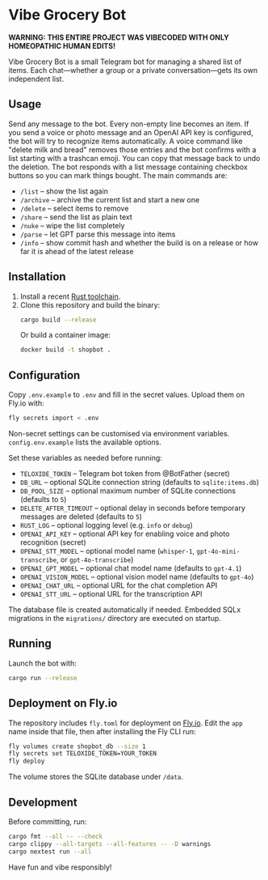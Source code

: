 # Vibe Grocery Bot

**WARNING: THIS ENTIRE PROJECT WAS VIBECODED WITH ONLY HOMEOPATHIC HUMAN EDITS!**

Vibe Grocery Bot is a small Telegram bot for managing a shared list of items. Each chat—whether a group or a private conversation—gets its own independent list.

## Usage

Send any message to the bot. Every non-empty line becomes an item. If you send a voice or photo message and an OpenAI API key is configured, the bot will try to recognize items automatically. A voice command like "delete milk and bread" removes those entries and the bot confirms with a list starting with a trashcan emoji. You can copy that message back to undo the deletion. The bot responds with a list message containing checkbox buttons so you can mark things bought. The main commands are:

- `/list` – show the list again
- `/archive` – archive the current list and start a new one
- `/delete` – select items to remove
- `/share` – send the list as plain text
- `/nuke` – wipe the list completely
- `/parse` – let GPT parse this message into items
- `/info` – show commit hash and whether the build is on a release or how far it is ahead of the latest release

## Installation

1. Install a recent [Rust toolchain](https://www.rust-lang.org/tools/install).
2. Clone this repository and build the binary:
   ```bash
   cargo build --release
   ```
   Or build a container image:
   ```bash
   docker build -t shopbot .
   ```

## Configuration

Copy `.env.example` to `.env` and fill in the secret values. Upload them on Fly.io with:

```bash
fly secrets import < .env
```

Non-secret settings can be customised via environment variables. `config.env.example` lists the available options.

Set these variables as needed before running:

- `TELOXIDE_TOKEN` – Telegram bot token from @BotFather (secret)
- `DB_URL` – optional SQLite connection string (defaults to `sqlite:items.db`)
- `DB_POOL_SIZE` – optional maximum number of SQLite connections (defaults to `5`)
- `DELETE_AFTER_TIMEOUT` – optional delay in seconds before temporary messages are deleted (defaults to `5`)
- `RUST_LOG` – optional logging level (e.g. `info` or `debug`)
- `OPENAI_API_KEY` – optional API key for enabling voice and photo recognition (secret)
- `OPENAI_STT_MODEL` – optional model name (`whisper-1`, `gpt-4o-mini-transcribe`, or `gpt-4o-transcribe`)
- `OPENAI_GPT_MODEL` – optional chat model name (defaults to `gpt-4.1`)
- `OPENAI_VISION_MODEL` – optional vision model name (defaults to `gpt-4o`)
- `OPENAI_CHAT_URL` – optional URL for the chat completion API
- `OPENAI_STT_URL` – optional URL for the transcription API

The database file is created automatically if needed. Embedded SQLx migrations in the `migrations/` directory are executed on startup.

## Running

Launch the bot with:

```bash
cargo run --release
```

## Deployment on Fly.io

The repository includes `fly.toml` for deployment on [Fly.io](https://fly.io/). Edit the `app` name inside that file, then after installing the Fly CLI run:

```bash
fly volumes create shopbot_db --size 1
fly secrets set TELOXIDE_TOKEN=YOUR_TOKEN
fly deploy
```

The volume stores the SQLite database under `/data`.

## Development

Before committing, run:
```bash
cargo fmt --all -- --check
cargo clippy --all-targets --all-features -- -D warnings
cargo nextest run --all
```

Have fun and vibe responsibly!
